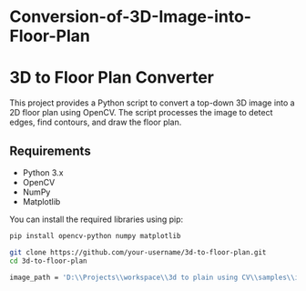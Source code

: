 # Conversion-of-3D-Image-into-Floor-Plan

# 3D to Floor Plan Converter

This project provides a Python script to convert a top-down 3D image into a 2D floor plan using OpenCV. The script processes the image to detect edges, find contours, and draw the floor plan.

## Requirements

- Python 3.x
- OpenCV
- NumPy
- Matplotlib

You can install the required libraries using pip:

```sh
pip install opencv-python numpy matplotlib

git clone https://github.com/your-username/3d-to-floor-plan.git
cd 3d-to-floor-plan

image_path = 'D:\\Projects\\workspace\\3d to plain using CV\\samples\\img_1.jpg'

